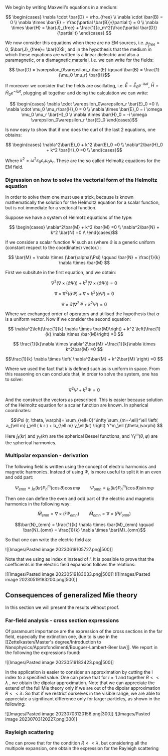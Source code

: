 
We begin by writing Maxwell's equations in a medium:

$$ 
\begin{cases}
\nabla \cdot \bar{D} = \rho_{free} \\
\nabla \cdot \bar{B} = 0 \\
\nabla \times \bar{E} + \frac{\partial \bar{B}}{\partial t} = 0 \\
\nabla \times \bar{H} = \bar{J}_{free} + \frac{1}{c_m^2}\frac{\partial \bar{D}}{\partial t}
\end{cases}
$$

We now consider this equations when there are no EM sources, i.e. $\rho_{free}=0$, $\bar{J}_{free}= \bar{0}$ , and in the hypothesis that the medium in which these equations are written is a linear dielectric and also a paramagnetic, or a diamagnetic material, i.e. we can write for the fields:

$$ \bar{D} = \varepsilon_0\varepsilon_r \bar{E} \qquad \bar{B} = \frac{1}{\mu_0 \mu_r} \bar{H}$$

If moreover we consider that the fields are oscillating, i.e. $\bar{E}=\bar{E}_0e^{-i \omega t}$, $\bar{H}=\bar{H}_0e^{-i \omega t}$, plugging all together and doing the calculation we can write:

$$ 
\begin{cases}
\nabla \cdot \varepsilon_0\varepsilon_r \bar{E}_0 =0 \\
\nabla \cdot \mu_0 \mu_r\bar{H}_0 = 0 \\
\nabla \times \bar{E}_0  = i \omega \mu_0 \mu_r \bar{H}_0 \\
\nabla \times \bar{H}_0 = -i \omega \varepsilon_0\varepsilon_r \bar{E}_0
\end{cases}$$

Is now easy to show that if one does the curl of the last 2 equations, one obtains:

$$ 
\begin{cases}
\nabla^2\bar{E}_0 + k^2 \bar{E}_0 =0 \\
\nabla^2\bar{H}_0 + k^2 \bar{H}_0 =0 \\
\end{cases}$$

Where $k^2 = \omega^2 \varepsilon_0\varepsilon_r \mu_0 \mu_r$. These are the so called Helmoltz equations for the EM field.


### Digression on how to solve the vectorial form of the Helmoltz equation

In order to solve them one must use a trick, because is known mathematically the solution for the Helmoltz equation for a scalar function, but is not immediate for a vectorial function.

Suppose we have a system of Helmotz equations of the type:

$$ 
\begin{cases}
\nabla^2\bar{M} + k^2 \bar{M} =0 \\
\nabla^2\bar{N} + k^2 \bar{N} =0 \\
\end{cases}$$

If we consider a scalar function $\Psi$ such as (where $\bar{\alpha}$ is a generic uniform (constant respect to the coordinates) vector.) :

$$ \bar{M} = \nabla \times (\bar{\alpha}\Psi) \qquad \bar{N} = \frac{1}{k} \nabla \times \bar{M} $$

First we subsitute in the first equation, and we obtain:

$$ \nabla^2\left(\nabla \times (\bar{\alpha}\Psi)\right) + k^2 \left(\nabla \times (\bar{\alpha}\Psi)\right) =0  $$

$$ \nabla \times \nabla^2(\bar{\alpha}\Psi) +\nabla \times k^2(\bar{\alpha}\Psi) =0  $$

$$\nabla \times \bar{\alpha}\left( \nabla^2\Psi + k^2\Psi \right) =0   $$

Where we exchanged order of operators and utilised the hypothesis that $\alpha$ is a uniform vector.
Now if we consider the second equation:

$$ \nabla^2\left(\frac{1}{k} \nabla \times \bar{M}\right) + k^2 \left(\frac{1}{k} \nabla \times \bar{M}\right) =0  $$

$$  \frac{1}{k}\nabla \times \nabla^2\bar{M} +\frac{1}{k}\nabla \times k^2\bar{M} =0   $$

$$\frac{1}{k} \nabla \times \left( \nabla^2\bar{M} + k^2\bar{M} \right) =0    $$

Where we used the fact that $k$ is defined such as is uniform in space.
From this reasoning on can conclude that, in order to solve the system, one has to solve:

$$ \nabla^2\Psi + k^2\Psi = 0  $$

And the construct the vectors as prescribed. This is easier because solution of the Helmoltz equation for a scalar function are known. In spherical coordinates: 

$$\Psi (r, \theta, \varphi)= \sum_{\ell=0}^\infty \sum_{m=-\ell}^\ell \left( a_{\ell m} j_\ell ( k r ) + b_{\ell m} y_\ell(kr) \right) Y^m_\ell (\theta,\varphi) $$

 Here $j_\ell ( k r )$ and $y_\ell(kr)$ are the spherical Bessel functions, and $Y^m_\ell (\theta,\varphi)$ are the spherical harmonics.

### Multipolar expansion - derivation

The following field is written using the concept of electric harmonics and magnetic harmonics.
Instead of using $\Psi$, is more useful to split it in an even and odd part:

$$\Psi_{emn} = j_n(kr)P_n^m(\cos\vartheta) \cos m \varphi \qquad \Psi_{omn} = j_n(kr)P_n^m(\cos\vartheta) \sin m \varphi$$

Then one can define the even and odd part of the electric and magnetic harmonics in the following way:

$$\bar{M}_{emn} = \nabla \times (\bar{r}\Psi_{emn}) \qquad \bar{M}_{omn} = \nabla \times (\bar{r}\Psi_{omn}) $$

$$\bar{N}_{emn} = \frac{1}{k} \nabla \times \bar{M}_{emn} \qquad \bar{N}_{omn} = \frac{1}{k} \nabla \times \bar{M}_{omn}$$

So that one can write the electric field as:

![[Images/Pasted image 20230619105727.png|500]]

Note that we using as index $n$ instead of $l$. It is possible to prove that the coefficients in the electric field expansion follows the relations:

![[Images/Pasted image 20230519183033.png|500]]
![[Images/Pasted image 20230519183200.png|500]]

## Consequences of generalized Mie theory

In this section we will present the results without proof.

### Far-field analysis - cross section expressions

Of paramount importance are the expression of the cross sections in the far field, especially the extinction one, due to is use in the [[Zettelkasten/Master's degree/Introduction to Nanophysics/Approfondimenti/Bouguer-Lambert-Beer law]].
We report in the following the expressions found:

![[Images/Pasted image 20230519183423.png|500]]

In the application is easier to consider an approximation by cutting the l index to a specified value.
One can prove that for $l=1$  and together $R<<\lambda$ , we obtain the dipolar approximation.
Note that we can appreciate the extend of the full Mie theory only if we are out of the dipolar approximation $R<<\lambda$. So that if we restrict ourselves in the visible range, we are able to appreciate a significant difference only for larger particles, as shown in the following:

![[Images/Pasted image 20230703120156.png|300]]
![[Images/Pasted image 20230703120227.png|300]]

### Rayleigh scattering

One can prove that for the condition $R<<\lambda$, but considering all the multipole expansion, one obtain the expression for the Rayleigh scattering